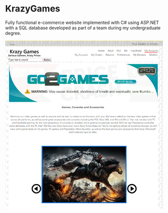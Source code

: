 KrazyGames
========

Fully functional e-commerce website implemented with C# using ASP.NET with a SQL database developed as part of a team during my undergraduate degree.

![alt tag](https://raw.githubusercontent.com/SaqibHussain/KrazyGames/master/screen.png)
